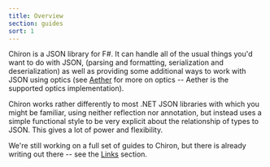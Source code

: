 ```yaml
---
title: Overview
section: guides
sort: 1
---
```


Chiron is a JSON library for F#. It can handle all of the usual things you'd want to do with JSON, (parsing and formatting, serialization and deserialization) as well as providing some additional ways to work with JSON using optics (see [Aether][aether] for more on optics -- Aether is the supported optics implementation).

Chiron works rather differently to most .NET JSON libraries with which you might be familiar, using neither reflection nor annotation, but instead uses a simple functional style to be very explicit about the relationship of types to JSON. This gives a lot of power and flexibility.

We're still working on a full set of guides to Chiron, but there is already writing out there -- see the [Links][links] section.

<!--- Local --->

[aether]: /aether
[links]: /chiron/guides/links.html

